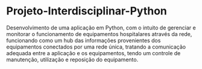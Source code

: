 # Projeto-Interdisciplinar-Python
Desenvolvimento de uma aplicação em Python, com o intuito de gerenciar e monitorar o funcionamento de equipamentos hospitalares através da rede, funcionando como um hub das informações provenientes dos equipamentos conectados por uma rede única, tratando a comunicação adequada entre a aplicação e os equipamentos, tendo um  controle de manutenção, utilização e reposição do equipamento.
